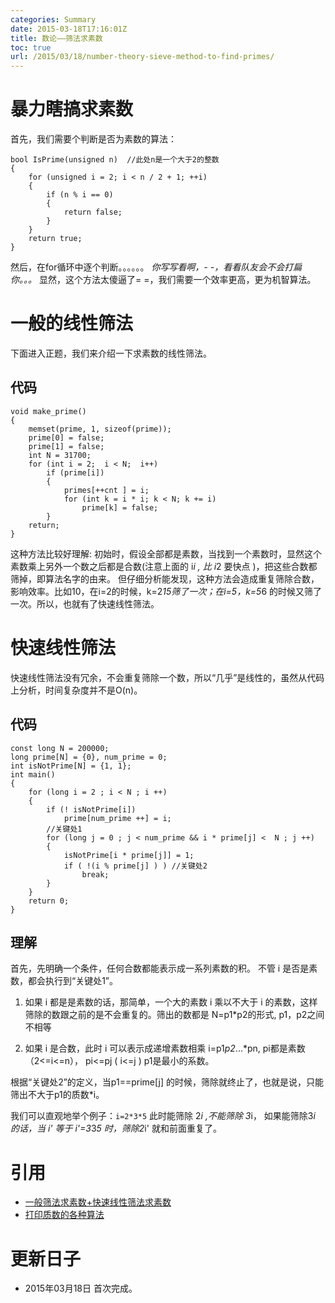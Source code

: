 ```yaml
---
categories: Summary
date: 2015-03-18T17:16:01Z
title: 数论——筛法求素数
toc: true
url: /2015/03/18/number-theory-sieve-method-to-find-primes/
---
```


# 暴力瞎搞求素数
首先，我们需要个判断是否为素数的算法：

```
bool IsPrime(unsigned n)  //此处n是一个大于2的整数
{
    for (unsigned i = 2; i < n / 2 + 1; ++i)
    {
        if (n % i == 0)
        {
            return false;
        }
    }
    return true;
}

```
<!--more-->
然后，在for循环中逐个判断。。。。。。
*你写写看啊，- -，看看队友会不会打扁你。。。*
显然，这个方法太傻逼了= =，我们需要一个效率更高，更为机智算法。

# 一般的线性筛法
下面进入正题，我们来介绍一下求素数的线性筛法。
## 代码

```
void make_prime()
{
    memset(prime, 1, sizeof(prime));
    prime[0] = false;
    prime[1] = false;
    int N = 31700;
    for (int i = 2;  i < N;  i++)
        if (prime[i])
        {
            primes[++cnt ] = i;
            for (int k = i * i; k < N; k += i)
                prime[k] = false;
        }
    return;
}

```
这种方法比较好理解:
初始时，假设全部都是素数，当找到一个素数时，显然这个素数乘上另外一个数之后都是合数(注意上面的 i*i ,  比 i*2 要快点 )，把这些合数都筛掉，即算法名字的由来。
但仔细分析能发现，这种方法会造成重复筛除合数，影响效率。比如10，在i=2的时候，k=2*15筛了一次；在i=5，k=5*6 的时候又筛了一次。所以，也就有了快速线性筛法。

# 快速线性筛法
快速线性筛法没有冗余，不会重复筛除一个数，所以“几乎”是线性的，虽然从代码上分析，时间复杂度并不是O(n)。
## 代码

```
const long N = 200000;
long prime[N] = {0}, num_prime = 0;
int isNotPrime[N] = {1, 1};
int main()
{
    for (long i = 2 ; i < N ; i ++)
    {
        if (! isNotPrime[i])
            prime[num_prime ++] = i;
        //关键处1
        for (long j = 0 ; j < num_prime && i * prime[j] <  N ; j ++)
        {
            isNotPrime[i * prime[j]] = 1;
            if ( !(i % prime[j] ) ) //关键处2
                break;
        }
    }
    return 0;
}

```
## 理解
首先，先明确一个条件，任何合数都能表示成一系列素数的积。
不管 i 是否是素数，都会执行到“关键处1”。

1. 如果 i 都是是素数的话，那简单，一个大的素数 i 乘以不大于 i 的素数，这样筛除的数跟之前的是不会重复的。筛出的数都是 N=p1*p2的形式, p1，p2之间不相等

2. 如果 i 是合数，此时 i 可以表示成递增素数相乘 i=p1*p2*...*pn, pi都是素数（2<=i<=n），  pi<=pj  ( i<=j )
p1是最小的系数。

根据“关键处2”的定义，当p1==prime[j] 的时候，筛除就终止了，也就是说，只能筛出不大于p1的质数*i。

我们可以直观地举个例子：`i=2*3*5`
此时能筛除 2*i ,不能筛除 3*i，
如果能筛除3*i 的话，当 i' 等于 i'=3*3*5 时，筛除2*i' 就和前面重复了。

# 引用
- [一般筛法求素数+快速线性筛法求素数](http://blog.csdn.net/dinosoft/article/details/5829550)
- [打印质数的各种算法](http://coolshell.cn/articles/3738.html)

# 更新日子
- 2015年03月18日 首次完成。